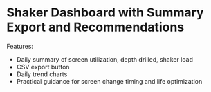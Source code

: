 # Shaker Dashboard with Summary Export and Recommendations

Features:
- Daily summary of screen utilization, depth drilled, shaker load
- CSV export button
- Daily trend charts
- Practical guidance for screen change timing and life optimization
